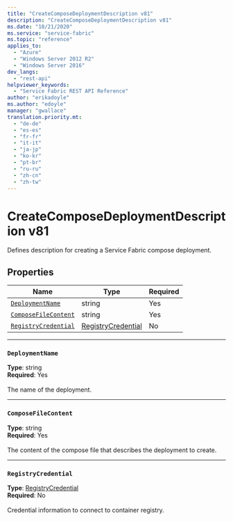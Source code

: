 ```yaml
---
title: "CreateComposeDeploymentDescription v81"
description: "CreateComposeDeploymentDescription v81"
ms.date: "10/21/2020"
ms.service: "service-fabric"
ms.topic: "reference"
applies_to: 
  - "Azure"
  - "Windows Server 2012 R2"
  - "Windows Server 2016"
dev_langs: 
  - "rest-api"
helpviewer_keywords: 
  - "Service Fabric REST API Reference"
author: "erikadoyle"
ms.author: "edoyle"
manager: "gwallace"
translation.priority.mt: 
  - "de-de"
  - "es-es"
  - "fr-fr"
  - "it-it"
  - "ja-jp"
  - "ko-kr"
  - "pt-br"
  - "ru-ru"
  - "zh-cn"
  - "zh-tw"
---
```

# CreateComposeDeploymentDescription v81

Defines description for creating a Service Fabric compose deployment.


## Properties
| Name | Type | Required |
| --- | --- | --- |
| [`DeploymentName`](#deploymentname) | string | Yes |
| [`ComposeFileContent`](#composefilecontent) | string | Yes |
| [`RegistryCredential`](#registrycredential) | [RegistryCredential](sfclient-v81-model-registrycredential.md) | No |

____
### `DeploymentName`
__Type__: string <br/>
__Required__: Yes<br/>
<br/>
The name of the deployment.

____
### `ComposeFileContent`
__Type__: string <br/>
__Required__: Yes<br/>
<br/>
The content of the compose file that describes the deployment to create.

____
### `RegistryCredential`
__Type__: [RegistryCredential](sfclient-v81-model-registrycredential.md) <br/>
__Required__: No<br/>
<br/>
Credential information to connect to container registry.
